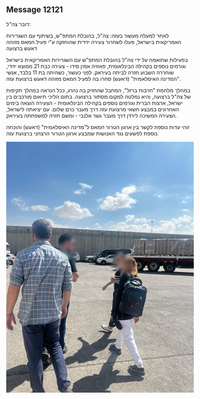 ## Message 12121

דובר צה"ל:

לאחר למעלה מעשור בעזה: צה"ל, בהובלת המתפ"ש, בשיתוף עם השגרירות האמריקאית בישראל, פעלו לשחרור צעירה יזידית שהוחזקה ע"י פעיל חמאס מזוהה דאעש ברצועה 

בפעילות שתואמה על ידי צה"ל בהובלת המתפ"ש עם השגרירות האמריקאית בישראל וגורמים נוספים בקהילה הבינלאומית, פאוזיה אמין סידו - צעירה כבת 21 ממוצא יזידי, שוחררה השבוע חזרה לביתה בעיראק. לפני כעשור, כשהיתה בת 11 בלבד, אנשי "המדינה האיסלאמית" (דאעש) סחרו בה לפעיל חמאס מזוהה דאעש ברצועת עזה. 

במהלך מלחמת "חרבות ברזל", המחבל שהחזיק בה נהרג, ככל הנראה במהלך תקיפות של צה"ל ברצועה, והיא נמלטה למקום מסתור ברצועה. בתום הליכי תיאום מורכבים בין ישראל, ארצות הברית  וגורמים נוספים בקהילה הבינלאומית - הצעירה הוצאה בימים האחרונים במבצע חשאי מרצועת עזה דרך מעבר כרם שלום. עם יציאתה לישראל, הצעירה המשיכה לירדן דרך מעבר גשר אלנבי - ומשם חזרה למשפחתה בעיראק. 

זוהי עדות נוספת לקשר בין ארגון הטרור חמאס ל"מדינה האיסלאמית" (דאעש) והוכחה נוספת לפשעים נגד האנושות שמבצע ארגון הטרור הרצחני ברצועת עזה.

![Photo](12121/12121_photo.jpg)
